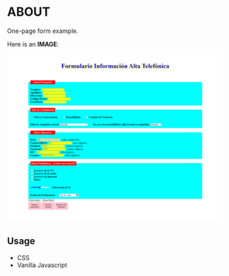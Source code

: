 # ABOUT

One-page form example.

<p>Here is an <b>IMAGE</b>:</p>

<img src = "ImagesFormLayout/form-screenshot.png" width = 600>


## Usage

- CSS
- Vanilla Javascript
